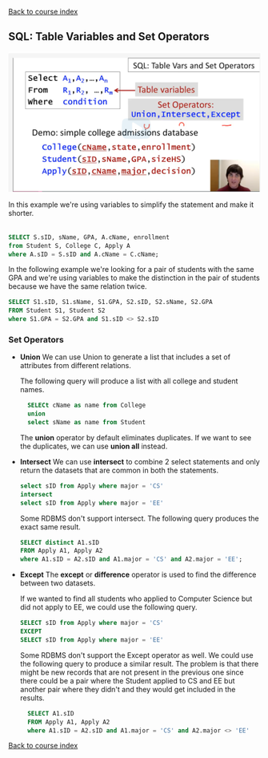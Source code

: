 [Back to course index](../index.md)

## SQL: Table Variables and Set Operators

![Table Variables](../assets/table-variables-first.png)

In this example we're using variables to simplify the statement and make it shorter.

```SQL

SELECT S.sID, sName, GPA, A.cName, enrollment
from Student S, College C, Apply A
where A.sID = S.sID and A.cName = C.cName;

```

In the following example we're looking for a pair of students with the same GPA and we're using variables to make the distinction in the pair of students because we have the same relation twice.

```SQL
SELECT S1.sID, S1.sName, S1.GPA, S2.sID, S2.sName, S2.GPA
FROM Student S1, Student S2
where S1.GPA = S2.GPA and S1.sID <> S2.sID
```

### Set Operators

- **Union**
  We can use Union to generate a list that includes a set of attributes from different relations.

  The following query will produce a list with all college and student names.

  ```SQL
    SELECt cName as name from College
    union
    select sName as name from Student
  ```

  The **union** operator by default eliminates duplicates. If we want to see the duplicates, we can use **union all** instead.

- **Intersect**
  We can use **intersect** to combine 2 select statements and only return the datasets that are common in both the statements.

  ```SQL
  select sID from Apply where major = 'CS'
  intersect
  select sID from Apply where major = 'EE'
  ```

  Some RDBMS don't support intersect. The following query produces the exact same result.

  ```SQL
  SELECT distinct A1.sID
  FROM Apply A1, Apply A2
  where A1.sID = A2.sID and A1.major = 'CS' and A2.major = 'EE';
  ```

- **Except**
  The **except** or **difference** operator is used to find the difference between two datasets.

  If we wanted to find all students who applied to Computer Science but did not apply to EE, we could use the following query.

  ```SQL
  SELECT sID from Apply where major = 'CS'
  EXCEPT
  SELECT sID from Apply where major = 'EE'
  ```

  Some RDBMS don't support the Except operator as well. We could use the following query to produce a similar result. The problem is that there might be new records that are not present in the previous one since there could be a pair where the Student applied to CS and EE but another pair where they didn't and they would get included in the results.

  ```SQL
    SELECT A1.sID
    FROM Apply A1, Apply A2
    where A1.sID = A2.sID and A1.major = 'CS' and A2.major <> 'EE'
  ```

[Back to course index](./index.md)
